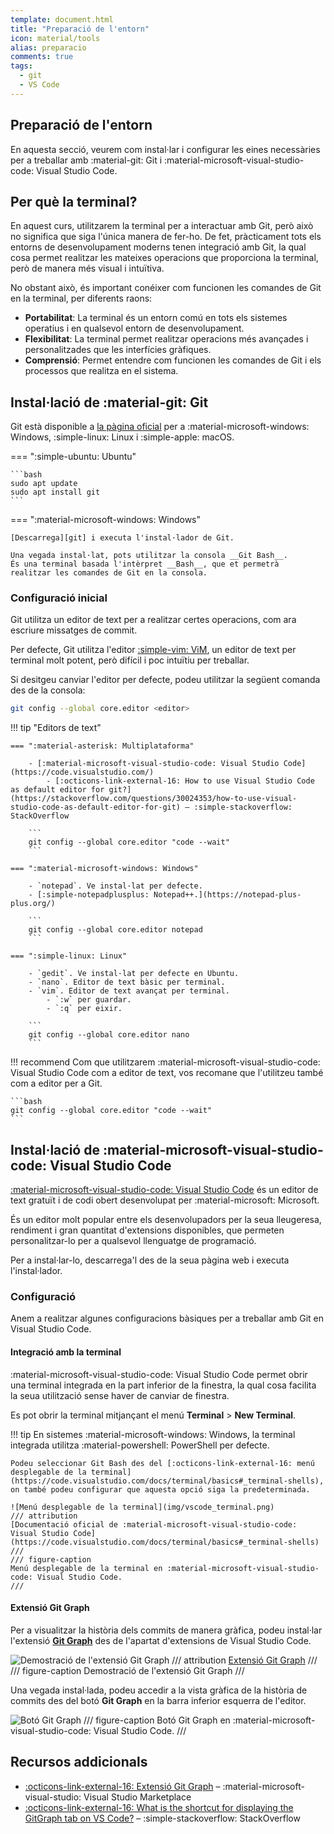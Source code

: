 ```yaml
---
template: document.html
title: "Preparació de l'entorn"
icon: material/tools
alias: preparacio
comments: true
tags:
  - git
  - VS Code
---
```


## Preparació de l'entorn
En aquesta secció, veurem com instal·lar i configurar les eines necessàries
per a treballar amb :material-git: Git i :material-microsoft-visual-studio-code: Visual Studio Code.

## Per què la terminal?
En aquest curs, utilitzarem la terminal per a interactuar amb Git, però això no significa que siga l'única manera de fer-ho.
De fet, pràcticament tots els entorns de desenvolupament moderns tenen integració amb Git, la qual cosa permet realitzar
les mateixes operacions que proporciona la terminal, però de manera més visual i intuïtiva.

No obstant això, és important conéixer com funcionen les comandes de Git en la terminal, per diferents raons:

- __Portabilitat__: La terminal és un entorn comú en tots els sistemes operatius i en qualsevol entorn de desenvolupament.
- __Flexibilitat__: La terminal permet realitzar operacions més avançades i personalitzades que les interfícies gràfiques.
- __Comprensió__: Permet entendre com funcionen les comandes de Git i els processos que realitza en el sistema.


## Instal·lació de :material-git: Git
Git està disponible a [la pàgina oficial][git] per a
:material-microsoft-windows: Windows, :simple-linux: Linux i :simple-apple: macOS.

[git]: https://git-scm.com/

=== ":simple-ubuntu: Ubuntu"

    ```bash
    sudo apt update
    sudo apt install git
    ```

=== ":material-microsoft-windows: Windows"

    [Descarrega][git] i executa l'instal·lador de Git.

    Una vegada instal·lat, pots utilitzar la consola __Git Bash__.
    És una terminal basada l'intèrpret __Bash__, que et permetrà
    realitzar les comandes de Git en la consola.

### Configuració inicial
Git utilitza un editor de text per a realitzar certes operacions,
com ara escriure missatges de commit.

Per defecte, Git utilitza l'editor [:simple-vim: ViM](https://www.vim.org/),
un editor de text per terminal molt potent, però difícil i poc intuïtiu
per treballar.


Si desitgeu canviar l'editor per defecte, podeu utilitzar
la següent comanda des de la consola:

```bash
git config --global core.editor <editor>
```

!!! tip "Editors de text"

    === ":material-asterisk: Multiplataforma"

        - [:material-microsoft-visual-studio-code: Visual Studio Code](https://code.visualstudio.com/)
            - [:octicons-link-external-16: How to use Visual Studio Code as default editor for git?](https://stackoverflow.com/questions/30024353/how-to-use-visual-studio-code-as-default-editor-for-git) – :simple-stackoverflow: StackOverflow

        ```
        git config --global core.editor "code --wait"
        ```

    === ":material-microsoft-windows: Windows"

        - `notepad`. Ve instal·lat per defecte.
        - [:simple-notepadplusplus: Notepad++.](https://notepad-plus-plus.org/)

        ```
        git config --global core.editor notepad
        ```

    === ":simple-linux: Linux"

        - `gedit`. Ve instal·lat per defecte en Ubuntu.
        - `nano`. Editor de text bàsic per terminal.
        - `vim`. Editor de text avançat per terminal.
            - `:w` per guardar.
            - `:q` per eixir.

        ```
        git config --global core.editor nano
        ```


!!! recommend
    Com que utilitzarem :material-microsoft-visual-studio-code: Visual Studio Code com a editor de text,
    vos recomane que l'utilitzeu també com a editor per a Git.

    ```bash
    git config --global core.editor "code --wait"
    ```


## Instal·lació de :material-microsoft-visual-studio-code: Visual Studio Code
[:material-microsoft-visual-studio-code: Visual Studio Code](https://code.visualstudio.com/)
és un editor de text gratuït i de codi obert desenvolupat per :material-microsoft: Microsoft.

És un editor molt popular entre els desenvolupadors per la seua lleugeresa, rendiment i gran quantitat d'extensions disponibles,
que permeten personalitzar-lo per a qualsevol llenguatge de programació.

Per a instal·lar-lo, descarrega'l des de la seua pàgina web i executa l'instal·lador.

### Configuració
Anem a realitzar algunes configuracions bàsiques per a treballar amb Git en Visual Studio Code.

#### Integració amb la terminal
:material-microsoft-visual-studio-code: Visual Studio Code permet obrir una terminal integrada
en la part inferior de la finestra, la qual cosa facilita la seua utilització sense haver de canviar
de finestra.

Es pot obrir la terminal mitjançant el menú __Terminal__ > __New Terminal__.


!!! tip
    En sistemes :material-microsoft-windows: Windows,
    la terminal integrada utilitza :material-powershell: PowerShell per defecte.

    Podeu seleccionar Git Bash des del [:octicons-link-external-16: menú desplegable de la terminal](https://code.visualstudio.com/docs/terminal/basics#_terminal-shells),
    on també podeu configurar que aquesta opció siga la predeterminada.

    ![Menú desplegable de la terminal](img/vscode_terminal.png)
    /// attribution
    [Documentació oficial de :material-microsoft-visual-studio-code: Visual Studio Code](https://code.visualstudio.com/docs/terminal/basics#_terminal-shells)
    ///
    /// figure-caption
    Menú desplegable de la terminal en :material-microsoft-visual-studio-code: Visual Studio Code.
    ///

#### Extensió Git Graph
Per a visualitzar la història dels commits de manera gràfica,
podeu instal·lar l'extensió [__Git Graph__](https://marketplace.visualstudio.com/items?itemName=mhutchie.git-graph)
des de l'apartat d'extensions de Visual Studio Code.

![Demostració de l'extensió Git Graph](img/git_graph_demo.gif)
/// attribution
[Extensió Git Graph](https://marketplace.visualstudio.com/items?itemName=mhutchie.git-graph)
///
/// figure-caption
Demostració de l'extensió Git Graph
///

Una vegada instal·lada, podeu accedir a la vista gràfica de
la història de commits des del botó __Git Graph__ en la barra inferior esquerra de l'editor.

![Botó Git Graph](img/git_graph.png)
/// figure-caption
Botó Git Graph en :material-microsoft-visual-studio-code: Visual Studio Code.
///

## Recursos addicionals
- [:octicons-link-external-16: Extensió Git Graph](https://marketplace.visualstudio.com/items?itemName=mhutchie.git-graph) – :material-microsoft-visual-studio: Visual Studio Marketplace
- [:octicons-link-external-16: What is the shortcut for displaying the GitGraph tab on VS Code?](https://stackoverflow.com/questions/57803207/what-is-the-shortcut-for-displaying-the-gitgraph-tab-on-vs-code) – :simple-stackoverflow: StackOverflow
